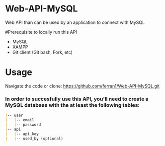 # Web-API-MySQL
Web API than can be used by an application to connect with MySQL

#Prerequisite to locally run this API
* MySQL 
* XAMPP
* Git client (Git bash, Fork, etc)

# Usage
Navigate the code or clone:
https://github.com/ferran1/Web-API-MySQL.git

### In order to succesfully use this API, you'll need to create a MySQL database with the at least the following tables:

```markdown
|-- user
|   |-- email 
|   |-- password
|-- api
|   |-- api_key
|   |-- used_by (optional)
```

